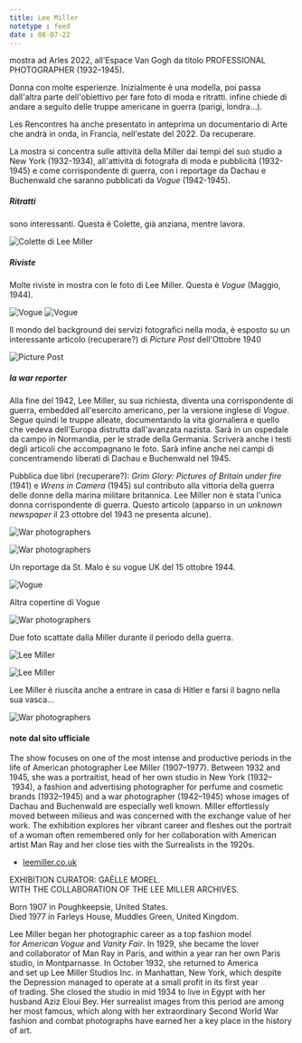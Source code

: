```yaml
---
title: Lee Miller
notetype : feed
date : 08-07-22
---
```


mostra ad Arles 2022, all'Espace Van Gogh da titolo PROFESSIONAL PHOTOGRAPHER (1932–1945).

Donna con molte esperienze. Inizialmente è una modella, poi passa dall'altra parte dell'obiettivo per fare foto di moda e ritratti. infine chiede di andare a seguito delle truppe americane in guerra (parigi, londra...).

Les Rencontres ha anche presentato in anteprima un documentario di Arte che andrà in onda, in Francia, nell'estate del 2022. Da recuperare.

La mostra si concentra sulle attività della Miller dai tempi del suo studio a New York (1932-1934), all'attività di fotografa di moda e pubblicità (1932-1945) e come corrispondente di guerra, con i reportage da Dachau e Buchenwald che saranno pubblicati da _Vogue_ (1942-1945).

##### Ritratti
sono interessanti. Questa è Colette, già anziana, mentre lavora.

![Colette di Lee Miller](https://alet313.s3.eu-west-3.amazonaws.com/img/foto/2022/arles/arles2202.jpg)

##### Riviste
Molte riviste in mostra con le foto di Lee Miller. Questa è _Vogue_ (Maggio, 1944).

![Vogue](https://alet313.s3.eu-west-3.amazonaws.com/img/foto/2022/arles/arles2203.jpg)
![Vogue](https://alet313.s3.eu-west-3.amazonaws.com/img/foto/2022/arles/arles2204.jpg)

Il mondo del background dei servizi fotografici nella moda, è esposto su un interessante articolo (recuperare?) di _Picture Post_ dell'Ottobre 1940

![Picture Post](https://alet313.s3.eu-west-3.amazonaws.com/img/foto/2022/arles/arles2205.jpg)

##### la war reporter

Alla fine del 1942, Lee Miller, su sua richiesta, diventa una corrispondente di guerra, embedded all'esercito americano, per la versione inglese di _Vogue_.
Segue quindi le truppe alleate, documentando la vita giornaliera e quello che vedeva dell'Europa distrutta dall'avanzata nazista.
Sarà in un ospedale da campo in Normandia, per le strade della Germania.
Scriverà anche i testi degli articoli che accompagnano le foto.
Sarà infine anche nei campi di concentramendo liberati di Dachau e Buchenwald nel 1945.

Pubblica due libri (recuperare?): _Grim Glory: Pictures of Britain under fire_ (1941) e _Wrens in Camera_ (1945) sul contributo alla vittoria della guerra delle donne della marina militare britannica.
Lee Miller non è stata l'unica donna corrispondente di guerra. Questo articolo (apparso in un _unknown newspaper_ il 23 ottobre del 1943 ne presenta alcune).

![War photographers](https://alet313.s3.eu-west-3.amazonaws.com/img/foto/2022/arles/arles2206.jpg)

![War photographers](https://alet313.s3.eu-west-3.amazonaws.com/img/foto/2022/arles/arles2207.jpg)

Un reportage da St. Malo è su vogue UK del 15 ottobre 1944.

![Vogue](https://alet313.s3.eu-west-3.amazonaws.com/img/foto/2022/arles/arles2210.jpg)

Altra copertine di Vogue

![War photographers](https://alet313.s3.eu-west-3.amazonaws.com/img/foto/2022/arles/arles2208.jpg)


Due foto scattate dalla Miller durante il periodo della guerra.

![Lee Miller](https://alet313.s3.eu-west-3.amazonaws.com/img/foto/2022/arles/arles2209.jpg)

![Lee Miller](https://alet313.s3.eu-west-3.amazonaws.com/img/foto/2022/arles/arles2211.jpg)

Lee Miller è riuscita anche a entrare in casa di Hitler e farsi il bagno nella sua vasca...

![War photographers](https://alet313.s3.eu-west-3.amazonaws.com/img/foto/2022/arles/arles2212.jpg)


#### note dal sito ufficiale
The show focuses on one of the most intense and productive periods in the life of American photographer Lee Miller (1907–1977). Between 1932 and 1945, she was a portraitist, head of her own studio in New York (1932– 1934), a fashion and advertising photographer for perfume and cosmetic brands (1932–1945) and a war photographer (1942–1945) whose images of Dachau and Buchenwald are especially well known. Miller effortlessly moved between milieus and was concerned with the exchange value of her work. The exhibition explores her vibrant career and fleshes out the portrait of a woman often remembered only for her collaboration with American artist Man Ray and her close ties with the Surrealists in the 1920s.

-   [leemiller.co.uk](https://www.leemiller.co.uk/)

EXHIBITION CURATOR: GAËLLE MOREL.  
WITH THE COLLABORATION OF THE LEE MILLER ARCHIVES.  
  
Born 1907 in Poughkeepsie, United States.  
Died 1977 in Farleys House, Muddles Green, United Kingdom.

Lee Miller began her photographic career as a top fashion model for _American Vogue_ and _Vanity Fair_. In 1929, she became the lover and collaborator of Man Ray in Paris, and within a year ran her own Paris studio, in Montparnasse. In October 1932, she returned to America and set up Lee Miller Studios Inc. in Manhattan, New York, which despite the Depression managed to operate at a small profit in its first year of trading. She closed the studio in mid 1934 to live in Egypt with her husband Aziz Eloui Bey. Her surrealist images from this period are among her most famous, which along with her extraordinary Second World War fashion and combat photographs have earned her a key place in the history of art.